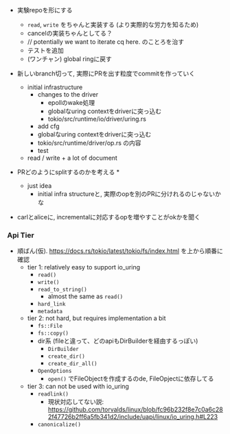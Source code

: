 
* 実験repoを形にする
  * `read`, `write` をちゃんと実装する (より実際的な労力を知るため)
  * cancelの実装ちゃんとしてる？
  * // potentially we want to iterate cq here. のことろを治す
  * テストを追加
  * (ワンチャン) global ringに戻す
* 新しいbranch切って, 実際にPRを出す粒度でcommitを作っていく
  * initial infrastructure
    * changes to the driver
      * epollのwake処理
      * globalなuring contextをdriverに突っ込む
      * tokio/src/runtime/io/driver/uring.rs
    * add cfg
    * globalなuring contextをdriverに突っ込む
    * tokio/src/runtime/driver/op.rs の内容
    * test
  * read / write + a lot of document
* PRどのようにsplitするのかを考える
  * 
  * just idea
    * initial infra structureと, 実際のopを別のPRに分けれるのじゃないかな

* carlとaliceに, incrementalに対応するopを増やすことがokかを聞く

### Api Tier
* 順ばん(仮). https://docs.rs/tokio/latest/tokio/fs/index.html を上から順番に確認
  * tier 1: relatively easy to support io_uring
    * `read()`
    * `write()`
    * `read_to_string()`
      * almost the same as `read()`
    * `hard_link`
    * `metadata`
  * tier 2: not hard, but requires implementation a bit
    * `fs::File`
    * `fs::copy()`
    * dir系 (fileと違って、どのapiもDirBuilderを経由するっぽい)
      * `DirBuilder`
      * `create_dir()`
      * `create_dir_all()`
    * `OpenOptions`
      * `open()` でFileObjectを作成するのde, FileOpjectに依存してる
  * tier 3: can not be used with io_uring
    * `readlink()`
      * 現状対応してない説: https://github.com/torvalds/linux/blob/fc96b232f8e7c0a6c282f47726b2ff6a5fb341d2/include/uapi/linux/io_uring.h#L223
    * `canonicalize()`
